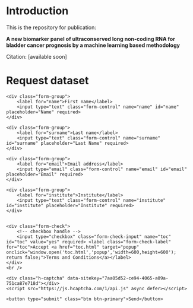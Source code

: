 # Introduction

This is the repository for publication: 

**A new biomarker panel of ultraconserved long non-coding RNA for bladder cancer prognosis by a machine learning based methodology**


Citation: [available soon]

# Request dataset

<form action="https://getform.io/f/c8335930-bfff-4d68-afe5-79981147306a" method="POST">

    <div class="form-group">
        <label for="name">First name</label>
        <input type="text" class="form-control" name="name" id="name" placeholder="Name" required>
    </div>

    <div class="form-group">
        <label for="surname">Last name</label>
        <input type="text" class="form-control" name="surname" id="surname" placeholder="Last Name" required>
    </div>

    <div class="form-group">
        <label for="email">Email address</label>    
        <input type="email" class="form-control" name="email" id="email" placeholder="Email" required>
    </div>

    <div class="form-group">
        <label for="institute">Institute</label>    
        <input type="text" class="form-control" name="institute" id="institute" placeholder="Institute" required>
    </div>


    <div class="form-check">
        <!-- checkbox handle --> 
        <input type="checkbox" class="form-check-input" name="toc" id="toc" value="yes" required> <label class="form-check-label" for="toc">Accept <a href="toc.html" target="popup" onclick="window.open('toc.html','popup','width=600,height=600'); return false;">Terms and Conditions</a></label>
    </div>
    <br />

    <div class="h-captcha" data-sitekey="7aa05d52-ce94-4065-a09a-751ca87e718d"></div>
    <script src="https://js.hcaptcha.com/1/api.js" async defer></script>

    <button type="submit" class="btn btn-primary">Send</button>
</form>
